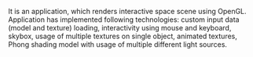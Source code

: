 It is an application, which renders interactive space scene using OpenGL. Application has implemented following technologies: custom input data (model and texture) loading, interactivity using mouse and keyboard, skybox, usage of multiple textures on single object, animated textures, Phong shading model with usage of multiple different light sources.